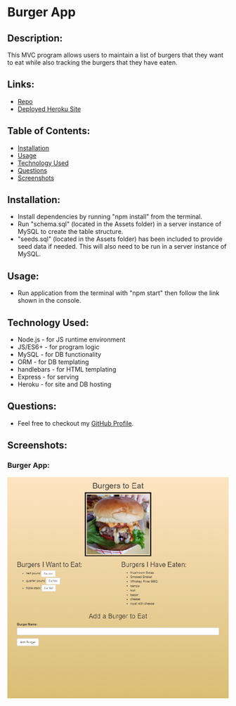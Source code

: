 # Burger App

  ## Description:
  This MVC program allows users to maintain a list of burgers that they want to eat while also tracking the burgers that they have eaten.

  ## Links:
  * [Repo](https://github.com/locutusOO1/burger)
  * [Deployed Heroku Site](https://mysterious-stream-09586.herokuapp.com/)

  ## Table of Contents:
  * [Installation](#installation)
  * [Usage](#usage)
  * [Technology Used](#technology-used)
  * [Questions](#questions)
  * [Screenshots](#screenshots)

  ## Installation:
  * Install dependencies by running "npm install" from the terminal.
  * Run "schema.sql" (located in the Assets folder) in a server instance of MySQL to create the table structure.
  * "seeds.sql" (located in the Assets folder) has been included to provide seed data if needed. This will also need to be run in a server instance of MySQL.
  
  ## Usage:
  * Run application from the terminal with "npm start" then follow the link shown in the console.

  ## Technology Used:
  * Node.js - for JS runtime environment
  * JS/ES6+ - for program logic
  * MySQL - for DB functionality
  * ORM - for DB templating
  * handlebars - for HTML templating
  * Express - for serving
  * Heroku - for site and DB hosting

  ## Questions:
  * Feel free to checkout my [GitHub Profile](https://github.com/locutusOO1).

  ## Screenshots:
  ### Burger App:

  ![Screenshot of Burger App](images/burger.png)
